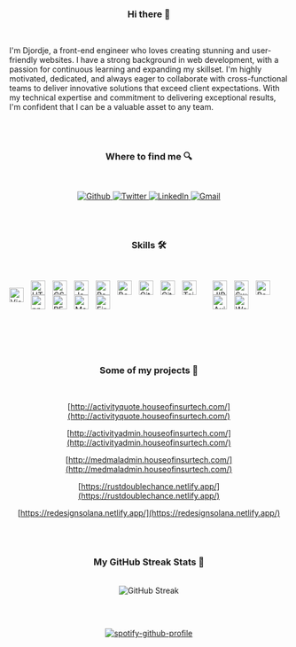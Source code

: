 <div align="center">
   <h3>Hi there 👋</h3>
   <br/>
    </div>

I'm Djordje, a front-end engineer who loves creating stunning and user-friendly websites. I have a strong background in web development, with a passion for continuous learning and expanding my skillset. I'm highly motivated, dedicated, and always eager to collaborate with cross-functional teams to deliver innovative solutions that exceed client expectations. With my technical expertise and commitment to delivering exceptional results, I'm confident that I can be a valuable asset to any team.
##
<br/>

<div align="center">
  <h3>Where to find me 🔍</h3>
   <br/>
  <p>
    <a href="https://github.com/Djo44" target="_blank">
      <img alt="Github" src="https://img.shields.io/badge/GitHub-%2312100E.svg?&style=for-the-badge&logo=Github&logoColor=white" />
    </a>
    <a href="https://twitter.com/DordeD" target="_blank">
      <img alt="Twitter" src="https://img.shields.io/badge/twitter-%231DA1F2.svg?&style=for-the-badge&logo=twitter&logoColor=white" />
    </a>
    <a href="https://www.linkedin.com/in/djordje-44" target="_blank">
      <img alt="LinkedIn" src="https://img.shields.io/badge/linkedin-%230077B5.svg?&style=for-the-badge&logo=linkedin&logoColor=white" />
    </a>
    <a href="mailto:djordjetelekom@gmail.com">
      <img alt="Gmail" src="https://img.shields.io/badge/-Gmail-D14836?style=for-the-badge&logo=Gmail&logoColor=white"/>
    </a>
  </p>
</div>


##
<br/>


<div align="center">
   <h3>Skills 🛠</h3>
   <br/>
 </div>
    
  
<div style="display: flex !important; align-items:center !important; justify-content:center !important">
<a href="https://code.visualstudio.com/"><img align="left" alt="Visual Studio Code" width="26px" src="https://cdn.jsdelivr.net/gh/devicons/devicon/icons/vscode/vscode-original.svg" style="padding-right:10px;" /></a>

<a href="https://developer.mozilla.org/en-US/docs/Web/Guide/HTML/HTML5"><img align="left" alt="HTML5" width="26px" src="https://cdn.jsdelivr.net/gh/devicons/devicon/icons/html5/html5-original.svg" style="padding-right:10px;" /></a>
<a href="https://developer.mozilla.org/en-US/docs/Web/CSS"><img align="left" alt="CSS3" width="26px" src="https://cdn.jsdelivr.net/gh/devicons/devicon/icons/css3/css3-original.svg" style="padding-right:10px;" /></a>
<a href="https://developer.mozilla.org/en-US/docs/Web/JavaScript"><img align="left" alt="JavaScript" width="26px" src="https://cdn.jsdelivr.net/gh/devicons/devicon/icons/javascript/javascript-original.svg" style="padding-right:10px;" /></a>
<a href="https://reactjs.org/"><img align="left" alt="React" width="26px" src="https://cdn.jsdelivr.net/gh/devicons/devicon/icons/react/react-original.svg" style="padding-right:10px;" /></a>
   <a href="https://getbootstrap.com/" target="_blank"><img align="left" alt="Bootstrap" width="26px" src="https://cdn.jsdelivr.net/gh/devicons/devicon/icons/bootstrap/bootstrap-plain.svg" style="padding-right:10px;" /></a>
<a href="https://git-scm.com/"><img align="left" alt="Git" width="26px" src="https://cdn.jsdelivr.net/gh/devicons/devicon/icons/git/git-original.svg" style="padding-right:10px;" /></a>
<a href="https://github.com/"><img align="left" alt="GitHub" width="26px" src="https://img.icons8.com/3d-fluency/256/github.png" style="padding-right:10px;" /></a>
<a href="https://tailwindcss.com/"><img align="left" alt="Tailwind CSS" width="26px" src="https://www.vectorlogo.zone/logos/tailwindcss/tailwindcss-icon.svg" style="padding-right:10px;" /></a>
<a href="https://www.npmjs.com/"><img align="left" alt="npm" width="26px" src="https://cdn.jsdelivr.net/gh/devicons/devicon/icons/npm/npm-original-wordmark.svg" style="padding-right:10px;" /></a>
<a href="https://en.wikipedia.org/wiki/Representational_state_transfer"><img align="left" alt="REST API" width="26px" src="https://www.svgrepo.com/show/375531/api.svg" style="padding-right:10px;" /></a>
<a href="https://mui.com/"><img align="left" alt="Material UI" width="26px" src="https://cdn.jsdelivr.net/gh/devicons/devicon/icons/materialui/materialui-original.svg" style="padding-right:10px;" /></a>
<a href="https://firebase.google.com/"><img align="left" alt="Firebase" width="26px" src="https://cdn.jsdelivr.net/gh/devicons/devicon/icons/firebase/firebase-plain.svg" style="padding-right:10px;" /></a>

<a href="https://www.atlassian.com/software/jira" target="_blank"><img align="left" alt="JIRA" width="26px" src="https://cdn.jsdelivr.net/gh/devicons/devicon/icons/jira/jira-original.svg" style="padding-right:10px;" /></a>
<img align="left" alt="Swagger" width="26px" src="https://www.svgrepo.com/show/374111/swagger.svg" style="padding-right:10px;" />
<a href="https://www.postman.com" target="_blank"><img align="left" alt="Postman" width="26px" src="https://www.svgrepo.com/show/354202/postman-icon.svg" style="padding-right:10px;" /></a>
<img align="left" alt="Axios" width="26px" src="https://user-images.githubusercontent.com/8939680/57233882-20344080-6fe5-11e9-9086-d20a955bed59.png" style="padding-right:10px;" />
<a href="https://wordpress.com" target="_blank"><img align="left" alt="WordPress" width="26px" src="https://cdn.jsdelivr.net/gh/devicons/devicon/icons/wordpress/wordpress-plain.svg" style="padding-right:10px;" /></a>



</div>
<br/>



##
<br/>


<div align="center">
  <h3>Some of my projects 🎯</h3>
   <br/>

   
   

  [http://activityquote.houseofinsurtech.com/](http://activityquote.houseofinsurtech.com/)
   
[http://activityadmin.houseofinsurtech.com/](http://activityadmin.houseofinsurtech.com/)
   
[http://medmaladmin.houseofinsurtech.com/](http://medmaladmin.houseofinsurtech.com/)
   
[https://rustdoublechance.netlify.app/](https://rustdoublechance.netlify.app/)
   
 [https://redesignsolana.netlify.app/](https://redesignsolana.netlify.app/)
   
</div>










##
<br/>




   <div align="center">
    <h3>My GitHub Streak Stats 📶</h3>
    <br>
    <img src="https://streak-stats.demolab.com?user=Djo44&theme=react&date_format=j%20M%5B%20Y%5D" alt="GitHub Streak" />
</div>

  
##
<br/>
<div align="center">

[![spotify-github-profile](https://spotify-github-profile.kittinanx.com/api/view?uid=31aseyqjsckooutlb6lrx4xfdzpm&cover_image=true&theme=default&show_offline=false&background_color=121212&interchange=false)](https://github.com/kittinan/spotify-github-profile)
</div>


                               
